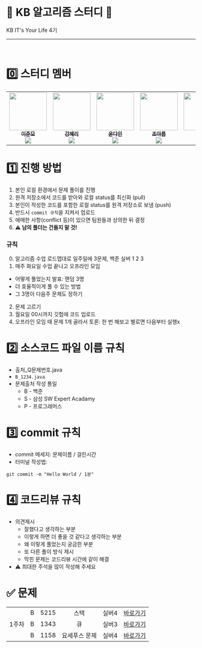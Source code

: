 # 📖 KB 알고리즘 스터디 📖

KB IT's Your Life 4기

<hr/>
<br/>

# 0️⃣ 스터디 멤버

<table>
    <tr>
        <td align="center">
	    <a href="https://github.com/ezurno">
	    	<img src="https://avatars.githubusercontent.com/u/108059303?v=4?s=100" width="100px;" alt=""/>
	    	<br/>
	    	<sub>
	    	<b>이준모</b>
	    	<br/>
	    	<img src="https://us-central1-progress-markdown.cloudfunctions.net/progress/100"/>
	        </sub>
	    </a>
	    <br />
	</td>
        <td align="center">
	    <a href="https://github.com/merrykang">
	    	<img src="https://avatars.githubusercontent.com/u/121994108?v=4?s=100" width="100px;" alt=""/>
	    	<br/>
	    	<sub>
	    	<b>강혜리</b>
	    	<br/>
	    	<img src="https://us-central1-progress-markdown.cloudfunctions.net/progress/100"/>
	        </sub>
	    </a>
	    <br />
	</td>
        <td align="center">
	    <a href="https://github.com/yoondain">
	    	<img src="https://avatars.githubusercontent.com/u/76734572?v=4?s=100" width="100px;" alt=""/>
	    	<br/>
	    	<sub>
	    	<b>윤다인</b>
	    	<br/>
	    	<img src="https://us-central1-progress-markdown.cloudfunctions.net/progress/100"/>
	        </sub>
	    </a>
	    <br />
	</td>
	<td align="center">
	    <a href="https://github.com/joareum">
	    	<img src="https://avatars.githubusercontent.com/u/43288938?v=4?s=100" width="100px;" alt=""/>
	    	<br/>
	    	<sub>
	    	<b>조아름</b>
	    	<br/>
	    	<img src="https://us-central1-progress-markdown.cloudfunctions.net/progress/100"/>
	        </sub>
	    </a>
	    <br />
	</td>
	<td align="center">
	    <a href="https://github.com/GabeenKim">
	    	<img src="https://avatars.githubusercontent.com/u/77683472?v=4?s=100" width="100px;" alt=""/>
	    	<br/>
	    	<sub>
	    	<b>김가빈</b>
	    	<br/>
	    	<img src="https://us-central1-progress-markdown.cloudfunctions.net/progress/100"/>
	        </sub>
	    </a>
	    <br />
	</td>
    </tr>
</table>

# 1️⃣ 진행 방법

1. 본인 로컬 환경에서 문제 풀이를 진행
2. 원격 저장소에서 코드를 받아와 로컬 status를 최신화 (pull)
3. 본인이 작성한 코드를 포함한 로컬 status를 원격 저장소로 보냄 (push)
4. 반드시 `commit 규칙`을 지켜서 업로드
5. 애매한 사항(conflict 등)이 있으면 팀원들과 상의한 뒤 결정
6. **⚠️ 남의 폴더는 건들지 말 것!**
### 규칙
0. 알고리즘 수업 로드맵대로 일주일에 3문제, 백준 실버 1 2 3
1. 매주 화요일 수업 끝나고 오프라인 모임
 - 어떻게 풀었는지 발표: 랜덤 3명 
 - 더 효율적이게 풀 수 있는 방법 
 - 그 3명이 다음주 문제도 정하기 
2. 문제 고르기
3. 월요일 00시까지 깃헙에 코드 업로드
4. 오프라인 모임 때 문제 1개 골라서 토론: 한 번 해보고 별로면 다음부터 실행x

# 2️⃣ 소스코드 파일 이름 규칙

- 출처\_Q문제번호.java
- `B_1234.java`
- 문제출처 작성 통일
  - B - 백준
  - S - 삼성 SW Expert Acadamy
  - P - 프로그래머스

# 3️⃣ commit 규칙

- commit 메세지: 문제이름 / 걸린시간
- 터미널 작성법:

```
git commit -m "Hello World / 1분"
```

# 4️⃣ 코드리뷰 규칙

- 의견제시
  - 잘했다고 생각하는 부분
  - 이렇게 하면 더 좋을 것 같다고 생각하는 부분
  - 왜 이렇게 풀었는지 궁금한 부분
  - 또 다른 풀이 방식 제시
  - 막힌 문제는 코드리뷰 시간에 같이 해결
- ⚠️ 최대한 주석을 많이 작성해 주세요

# ✅ 문제

<table>
    <!-- 23.07.25 문제 -->
    <tr style="text-align: center">
        <td rowspan="3">1주차</td>
        <td>B</td><td>5215</td><td>스택</td><td>실버4</td>
        <td><a href="https://www.acmicpc.net/problem/10828">바로가기</a></td>
    </tr>
    <tr style="text-align: center">
        <td>B</td><td>1343</td><td>큐</td><td>실버3</td>
        <td><a href="https://www.acmicpc.net/problem/1966">바로가기</a></td>
	</tr>
	    <tr style="text-align: center">
        <td>B</td><td>1158</td><td>요세푸스 문제</td><td>실버4</td>
        <td><a href="https://www.acmicpc.net/problem/1158">바로가기</a></td>
    </tr>
</table>
